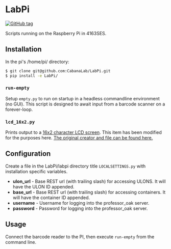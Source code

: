 # LabPi
[![GitHub tag](https://img.shields.io/github/tag/CabanaLab/LabPi.svg?style=flat-square)](https://github.com/CabanaLab/LabPi/releases)

Scripts running on the Raspberry Pi in 4163SES.

## Installation
In the pi's /home/pi/ directory:

```bash
$ git clone git@github.com:CabanaLab/LabPi.git
$ pip install -e LabPi/
```

### `run-empty`
Setup `empty.py` to run on startup in a headless commandline environment (no GUI). This script is designed to await input from a barcode scanner on a forever-loop. 

### `lcd_16x2.py`
Prints output to a [16x2 character LCD screen](https://www.adafruit.com/products/198). This item has been modified for the purposes here. [The original creator and file can be found here.](http://www.raspberrypi-spy.co.uk/)

## Configuration

Create a file in the LabPi/labpi directory title ``LOCALSETTINGS.py``
with installation specific variables.

- **ulon_url** - Base REST url (with trailing slash) for accessing
    ULONS. It will have the ULON ID appended.
- **base_url** - Base REST url (with trailing slash) for accessing
    containers. It will have the container ID appended.
- **username** - Username for logging into the professor_oak server.
- **password** - Password for logging into the professor_oak server.

## Usage

Connect the barcode reader to the PI, then execute ``run-empty`` from
the command line.

